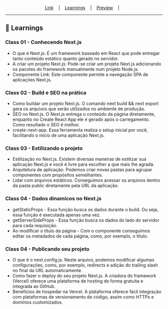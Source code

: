 
<p align="center">
  <a href="https://">Link</a> &nbsp;&nbsp;&nbsp;|&nbsp;&nbsp;&nbsp;
  <a href="#-Learnings">Learnings</a> &nbsp;&nbsp;&nbsp;|&nbsp;&nbsp;&nbsp;
  <a href="#-Preview">Preview</a> &nbsp;&nbsp;&nbsp;|&nbsp;&nbsp;&nbsp;
</p>

---

## 🚀 Learnings
### Class 01 - Conhecendo Next.js
<ul>
  <li>O que é Next.js: É um framework baseado em React que pode entregar tanto conteúdo estático quanto gerado no servidor.</li>
  <li>A criar um projeto Next.js: Pode-se criar um projeto Next.js adicionando os pacotes do framework manualmente num projeto Node.js.</li>
  <li>Componente Link: Este componente permite a navegação SPA de aplicações Next.js.</li>
</ul>

### Class 02 - Build e SEO na prática
<ul>
  <li>Como buildar um projeto Next.js. O comando next build && next export gera os arquivos que serão utilizados no ambiente de produção.</li>
  <li>SEO no Next.js. O Next.js entrega o conteúdo da página diretamente, enquanto no Create React App ele é gerado após o carregamento. Como resultado o SEO é melhor.</li>
  <li>create-next-app. Essa ferramenta realiza o setup inicial por você, facilitando o início de uma aplicação Next.js.</li>
</ul>

### Class 03 - Estilizando o projeto
<ul>
  <li>Estilização no Next.js. Existem diversas maneiras de estilizar sua aplicação Next.js e você é livre para escolher a que mais lhe agrada.</li>
  <li>Arquitetura de aplicação. Podemos criar novas pastas para agrupar componentes com propósitos semelhantes.</li>
  <li>Lidar com arquivos estáticos. Conseguimos acessar os arquivos dentro da pasta public diretamente pela URL da aplicação.</li>
</ul>

### Class 04 - Dados dinamicos no Next.js
<ul>
  <li>getStaticProps - Essa função busca os dados durante o build. Ou seja, essa função é executada apenas uma vez.</li>
  <li>getServerSideProps - Essa função busca os dados do lado do servidor para cada requisição.</li>
  <li>Ao modificar o título da página - Com o componente <Head> conseguimos editar os metadados de cada página, como, por exemplo, o título.</li>
</ul>

### Class 04 - Publicando seu projeto
<ul>
  <li>O que é o next.config.js. Neste arquivo, podemos modificar algumas configurações, como, por exemplo, redirects e adição do trailing slash no final da URL automaticamente.</li>
  <li>Como fazer o deploy do seu projeto Next.js. A criadora do framework (Vercel) oferece uma plataforma de hosting de forma gratuita e integrada ao GitHub.</li>
  <li>Benefícios de hospedar na Vercel. A plataforma oferece fácil integração com plataformas de versionamento de código, assim como HTTPs e domínios customizados.</li>
</ul>
